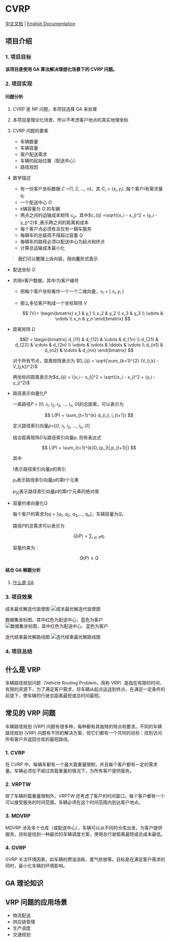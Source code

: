 # CVRP

[中文文档](README_zh.md) | [English Documentation](README.md)

## 项目介绍

### 1. 项目目标

**该项目是使用 GA 算法解决理想化场景下的 CVRP 问题。**

### 2. 项目实现

#### 问题分析

1. CVRP 是 NP 问题，本项目选择 GA 来处理

2. 本项目是理论化场景，所以不考虑客户地点的真实地理坐标

3. CVRP 问题的要素

    - 车辆数量
    - 车辆容量
    - 客户配送需求
    - 车辆的起始位置（配送中心）
    - 路径规划

4. 数学描述

    - 有一份客户坐标数据 $C$ ={1, 2, ..., $n$}，其 $C_i = (x_i, y_i)$ ,每个客户$i$有需求量 $q_i$
    - 一个配送中心 $O$
    - $k$辆容量为 $Q$ 的车辆
    - 两点之间的运输成本矩阵 $c_{ij}$，其中$c_{ij} =\sqrt{(x_i - x_j)^2 + (y_i - y_j)^2}$ ,表示两之间的距离和成本
    - 每个客户点必须有且仅有一辆车服务
    - 每辆车的总载荷不得超过容量 $Q$
    - 每辆车的路径必须以配送中心为起点和终点
    - 计算总运输成本最小化

> **我们可以整理上诉内容，用向量形式表示**

- 配送坐标 $O$

- 共用$n$客户数据，其中$i$为客户编号

  - 把每个客户坐标看作一个一个二维向量，$v_i$ = [ $x_{i}, y_{i}$ ]
  - 那么多位客户构成一个坐标矩阵 $V$
    
    $$
    {V}=
    \begin{bmatrix}
    x_1 & y_1 \\
    x_2 & y_2 \\
    x_3 & y_3 \\
    \vdots & \vdots \\
    x_n & y_n
    \end{bmatrix}
    $$

- 距离矩阵 $D$

  $$D =
    \begin{bmatrix}
    d_{11} & d_{12} & \cdots & d_{1n} \\
    d_{21} & d_{22} & \cdots & d_{2n} \\
    \vdots & \vdots & \ddots & \vdots \\
    d_{n1} & d_{n2} & \cdots & d_{nn}
    \end{bmatrix}
  $$

  对于所有节点，距离矩阵表示为
  $D_{ij} = \sqrt{\sum_{k=1}^{2} (V_{i,k} - V_{j,k})^2}$

  两坐标间距离表示为$d_{ij} = \|v_i - v_j\|^2 = \sqrt{(x_i - x_j)^2 + (y_i - y_j)^2}$

- 路径表示向量化$P$

  一条路径$P$ = [$0$, $i_1$, $i_2$, $i_3$, ..., $i_n$, $0$]的总距离，可以表示为

  $$
  L(P) = \sum_{t=1}^{k} d_{i_t, i_{t+1}}
  $$

  定义路径索引向量$p$=[$O$, $i_1$, $i_2$, ..., $i_n$, $O$]

  结合距离矩阵$D$与路径索引向量$p$, 则有表达式

  $$
    L(P) = \sum_{t=1}^{k}D_{p_|t|,p_{t+1}|}
  $$

  其中

  $t$表示路径索引向量$p$的索引

  $p_t$表示路径索引向量$p$的第$t$个元素

  $p_{|t|}$表示路径索引向量$p$的第$t$个元素的绝对值

- 容量约束向量化$Q$

  每个客户的需求为$q$ = [$q_1$, $q_2$, $q_3$,..., $q_n$]，车辆容量为$Q$。

  路径$P$的总需求可以表示为

  $$
  Q(P) = \sum_{i \in P} q_i
  $$

  容量约束为：

  $$
  Q(P) \leq Q
  $$

#### 结合 GA 解题分析

1. [什么是 GA](#ga理论知识)

### 3. 项目效果

成本最优解迭代驱使图
![成本最优解迭代驱使图](./assets/Figure_1.png)

数据集坐标图，其中红色为配送中心、蓝色为客户
![数据集坐标图，其中红色为配送中心、蓝色为客户](./assets/Figure_2.png)

迭代结束最优解路线图
![迭代结束最优解路线图](./assets/Figure_3.png)

### 4. 项目总结

## 什么是 VRP

车辆路径规划问题（Vehicle Routing Problem，简称 VRP）是指在有限的时间、有限的资源下，为了满足客户需求，将车辆从起点运送到终点，在满足一定条件的前提下，使车辆的行驶总距离最短或总时间最短。

## 常见的 VRP 问题

车辆路径规划 (VRP) 问题有很多种，每种都有其独特的特点和要求。不同的车辆路径规划 (VRP) 问题有不同的解决方案，但它们都有一个共同的目标：找到访问所有客户并返回仓库的最短路线。

### 1. CVRP

在 CVRP 中，每辆车都有一个最大载重量限制，并且每个客户都有一定的需求量。车辆必须在不超过其载重量的情况下，为所有客户提供服务。

### 2. VRPTW

除了车辆的载重量限制外，VRPTW 还考虑了客户的时间窗口。每个客户都有一个可以接受服务的时间范围，车辆必须在这个时间范围内到达客户地点。

### 3. MDVRP

MDVRP 涉及多个仓库（或配送中心），车辆可以从不同的仓库出发，为客户提供服务。目标是找到一种最优的车辆调度方案，使得总行驶距离最短或总成本最低。

### 4. GVRP

GVRP 关注环境因素，如车辆的燃油消耗、尾气排放等。目标是在满足客户需求的同时，最小化车辆的环境影响。

## GA 理论知识

## VRP 问题的应用场景

- 物流配送
- 供应链管理
- 生产调度
- 交通规划
